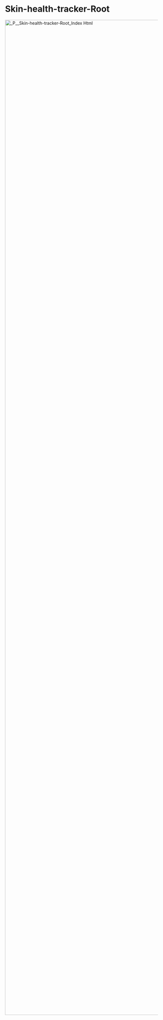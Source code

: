 # Skin-health-tracker-Root

<img width="1235" height="3267" alt="_P__Skin-health-tracker-Root_Index Html" src="https://github.com/user-attachments/assets/853e863a-9bfa-4089-a093-a14142d9d070" />
